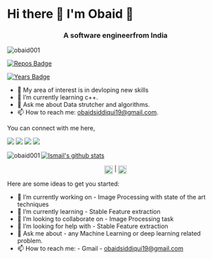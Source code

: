
# Hi there 👋 I'm Obaid  👾
<h3 align="center">A software engineerfrom India</h3>

<img src="https://komarev.com/ghpvc/?username=obaid001" alt="obaid001" />
  
[![Repos Badge](https://badges.pufler.dev/repos/obaid001)](https://badges.pufler.dev)

[![Years Badge](https://badges.pufler.dev/years/obaid001)](https://badges.pufler.dev)


- 🔭 My area of interest is in devloping new skills 
- 🌱 I’m currently learning c++.
- 💬 Ask me about Data strutcher and algorithms.
- 📫 How to reach me: obaidsiddiqui19@gmail.com.

You can connect with me here,

[<img src="https://img.shields.io/badge/linkedin-%230077B5.svg?&style=for-the-badge&logo=linkedin&logoColor=white"/>](https://www.linkedin.com/in/obaid001/)
[<img src="https://img.shields.io/badge/WHATSAPP-%2325D366.svg?&style=for-the-badge&logo=whatsapp&logoColor=white"/>](https://wa.me/916307127679)
[<img src = "https://img.shields.io/badge/instagram-%23E4405F.svg?&style=for-the-badge&logo=instagram&logoColor=white">](https://www.instagram.com/obaid.786)
[<img src="https://img.shields.io/badge/medium-%2312100E.svg?&style=for-the-badge&logo=medium&logoColor=white"/>](https://medium.com/@obaidsiddiqui19)

[![Ismail's github stats](https://github-readme-stats.vercel.app/api?username=obaid001)](https://github.com/obaid001/github-readme-stats)<img align="left" src="https://github-readme-stats.vercel.app/api/top-langs/?username=obaid001&layout=compact&hide=html" alt="obaid001" />




<p align="center"> 
<a href="https://linkedin.com/in/obaid001" target="blank"><img align="center" src="https://cdn.jsdelivr.net/npm/simple-icons@3.0.1/icons/linkedin.svg" alt="obaid" height="20" width="20" /></a> |
<a href="https://instagram.com/obaid.786" target="blank"><img align="center" src="https://cdn.jsdelivr.net/npm/simple-icons@3.0.1/icons/instagram.svg" alt="obaid" height="20" width="20" /></a>
</p>


Here are some ideas to get you started:

- 🔭 I’m currently working on - Image Processing with state of the art techniques
- 🌱 I’m currently learning - Stable Feature extraction
- 👯 I’m looking to collaborate on - Image Processing task
- 🤔 I’m looking for help with - Stable Feature extraction
- 💬 Ask me about - any Machine Learning or deep learning related problem.
- 📫 How to reach me: - Gmail -  obaidsiddiqui19@gmail.com
